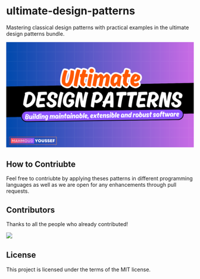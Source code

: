 # ultimate-design-patterns

Mastering classical design patterns with practical examples in the ultimate design patterns bundle.
<p>
  <a href="https://www.udemy.com/course/ultimate-design-patterns/?referralCode=C4486750B8FA2ABC3F46"><img src="images/ultimate-design-patterns.png" /> </a>
</p>


## How to Contriubte 
Feel free to contriubte by applying theses patterns in different programming languages as well as we are open for any enhancements through pull requests.

## Contributors
Thanks to all the people who already contributed!

<a href="https://github.com/mahyoussef/ultimate-design-patterns/graphs/contributors">
  <img src="https://contrib.rocks/image?repo=mahyoussef/ultimate-design-patterns" />
</a>

## License

This project is licensed under the terms of the MIT license.
